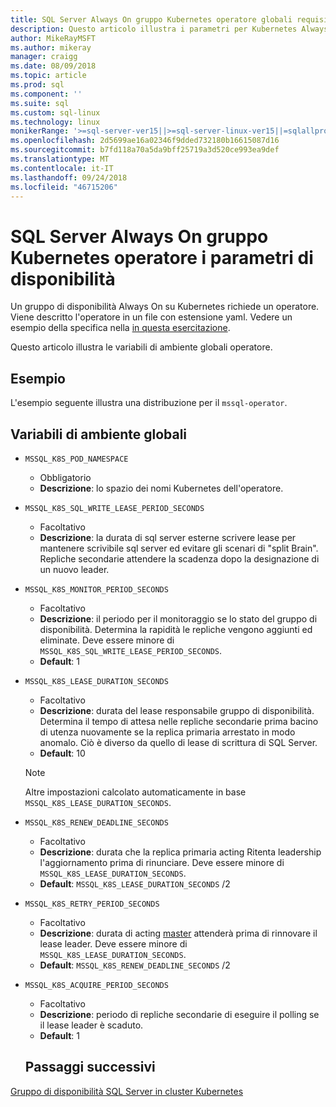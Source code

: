 ```yaml
---
title: SQL Server Always On gruppo Kubernetes operatore globali requisiti di disponibilità
description: Questo articolo illustra i parametri per Kubernetes Always On di SQL Server requisiti di disponibilità gruppo operatore globali
author: MikeRayMSFT
ms.author: mikeray
manager: craigg
ms.date: 08/09/2018
ms.topic: article
ms.prod: sql
ms.component: ''
ms.suite: sql
ms.custom: sql-linux
ms.technology: linux
monikerRange: '>=sql-server-ver15||>=sql-server-linux-ver15||=sqlallproducts-allversions'
ms.openlocfilehash: 2d5699ae16a02346f9dded732180b16615087d16
ms.sourcegitcommit: b7fd118a70a5da9bff25719a3d520ce993ea9def
ms.translationtype: MT
ms.contentlocale: it-IT
ms.lasthandoff: 09/24/2018
ms.locfileid: "46715206"
---
```

# <a name="sql-server-always-on-availability-group-kubernetes-operator-parameters"></a>SQL Server Always On gruppo Kubernetes operatore i parametri di disponibilità

Un gruppo di disponibilità Always On su Kubernetes richiede un operatore. Viene descritto l'operatore in un file con estensione yaml.  Vedere un esempio della specifica nella [in questa esercitazione](tutorial-sql-server-ag-kubernetes.md).

Questo articolo illustra le variabili di ambiente globali operatore.

## <a name="example"></a>Esempio

L'esempio seguente illustra una distribuzione per il `mssql-operator`.

## <a name="global-environment-variables"></a>Variabili di ambiente globali

* `MSSQL_K8S_POD_NAMESPACE` 
  * Obbligatorio
  * **Descrizione**: lo spazio dei nomi Kubernetes dell'operatore.

* `MSSQL_K8S_SQL_WRITE_LEASE_PERIOD_SECONDS`
  * Facoltativo
  * **Descrizione**: la durata di sql server esterne scrivere lease per mantenere scrivibile sql server ed evitare gli scenari di "split Brain". Repliche secondarie attendere la scadenza dopo la designazione di un nuovo leader.

* `MSSQL_K8S_MONITOR_PERIOD_SECONDS`
  * Facoltativo
  * **Descrizione**: il periodo per il monitoraggio se lo stato del gruppo di disponibilità. Determina la rapidità le repliche vengono aggiunti ed eliminate. Deve essere minore di `MSSQL_K8S_SQL_WRITE_LEASE_PERIOD_SECONDS`.
  * **Default**: 1

* `MSSQL_K8S_LEASE_DURATION_SECONDS`
  * Facoltativo
  * **Descrizione**: durata del lease responsabile gruppo di disponibilità. Determina il tempo di attesa nelle repliche secondarie prima bacino di utenza nuovamente se la replica primaria arrestato in modo anomalo. Ciò è diverso da quello di lease di scrittura di SQL Server. 
  * **Default**: 10
  
  >[!NOTE]
  >Altre impostazioni calcolato automaticamente in base `MSSQL_K8S_LEASE_DURATION_SECONDS`.

* `MSSQL_K8S_RENEW_DEADLINE_SECONDS`
  * Facoltativo
  * **Descrizione**: durata che la replica primaria acting Ritenta leadership l'aggiornamento prima di rinunciare. Deve essere minore di `MSSQL_K8S_LEASE_DURATION_SECONDS`.
  * **Default**:  `MSSQL_K8S_LEASE_DURATION_SECONDS` /2

* `MSSQL_K8S_RETRY_PERIOD_SECONDS`
  * Facoltativo
  * **Descrizione**: durata di acting [master](http://kubernetes.io/docs/concepts/architecture/master-node-communication/) attenderà prima di rinnovare il lease leader. Deve essere minore di `MSSQL_K8S_LEASE_DURATION_SECONDS`.
  * **Default**:  `MSSQL_K8S_RENEW_DEADLINE_SECONDS` /2

* `MSSQL_K8S_ACQUIRE_PERIOD_SECONDS` 
  * Facoltativo
  * **Descrizione**: periodo di repliche secondarie di eseguire il polling se il lease leader è scaduto. 
  * **Default**: 1


  ## <a name="next-steps"></a>Passaggi successivi

[Gruppo di disponibilità SQL Server in cluster Kubernetes](sql-server-ag-kubernetes.md)